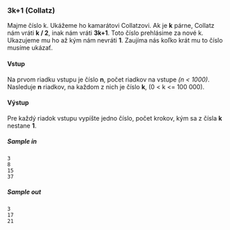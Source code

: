 ### 3k+1 (Collatz)
Majme číslo k. Ukážeme ho kamarátovi Collatzovi. Ak je **k** párne, Collatz nám vráti **k / 2**, inak nám vráti **3k+1**. Toto číslo prehlásime za nové k. Ukazujeme mu ho až kým nám nevráti **1**. Zaujíma nás koľko krát mu to číslo
musíme ukázať.

#### Vstup
Na prvom riadku vstupu je číslo **n**, počet riadkov na vstupe *(n < 1000)*. Nasleduje **n** riadkov, na každom z nich je číslo **k**, (0 < k <= 100 000).

#### Výstup
Pre každý riadok vstupu vypíšte jedno číslo, počet krokov, kým sa z čísla **k** nestane **1**.

##### Sample in
```
3
8
15
37
```

##### Sample out
```
3
17
21
```
